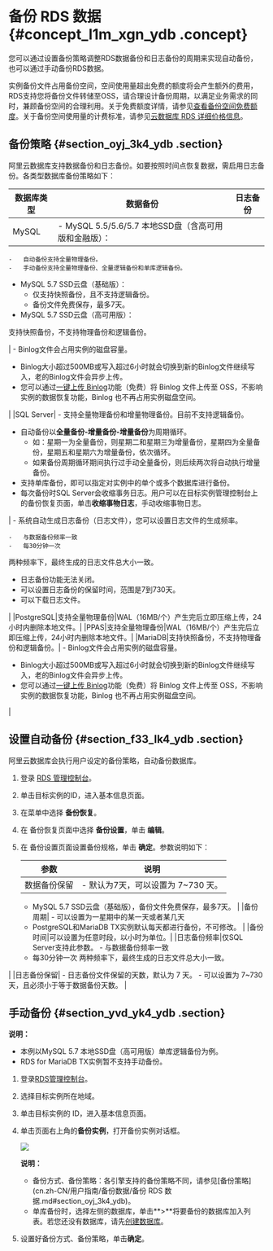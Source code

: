 # 备份 RDS 数据 {#concept_l1m_xgn_ydb .concept}

您可以通过设置备份策略调整RDS数据备份和日志备份的周期来实现自动备份，也可以通过手动备份RDS数据。

实例备份文件占用备份空间，空间使用量超出免费的额度将会产生额外的费用，RDS支持您将备份文件转储至OSS，请合理设计备份周期，以满足业务需求的同时，兼顾备份空间的合理利用。关于免费额度详情，请参见[查看备份空间免费额度](cn.zh-CN/用户指南/备份数据/查看备份空间免费额度.md#)。关于备份空间使用量的计费标准，请参见[云数据库 RDS 详细价格信息](https://www.aliyun.com/price/product#/rds/detail)。

## 备份策略 {#section_oyj_3k4_ydb .section}

阿里云数据库支持数据备份和日志备份。如要按照时间点恢复数据，需启用日志备份。各类型数据库备份策略如下：

|数据库类型|数据备份|日志备份|
|-----|----|----|
|MySQL| -   MySQL 5.5/5.6/5.7 本地SSD盘（含高可用版和金融版）：
    -   自动备份支持全量物理备份。
    -   手动备份支持全量物理备份、全量逻辑备份和单库逻辑备份。
-   MySQL 5.7 SSD云盘（基础版）：
    -   仅支持快照备份，且不支持逻辑备份。
    -   备份文件免费保存，最多7天。
-   MySQL 5.7 SSD云盘（高可用版）：

支持快照备份，不支持物理备份和逻辑备份。


 | -   Binlog文件会占用实例的磁盘容量。
-   Binlog大小超过500MB或写入超过6小时就会切换到新的Binlog文件继续写入，老的Binlog文件会异步上传。
-   您可以通过[一键上传 Binlog](https://help.aliyun.com/document_detail/60546.html?spm=a2c4g.11186623.2.6.JGyUIA)功能（免费）将 Binlog 文件上传至 OSS，不影响实例的数据恢复功能，Binlog 也不再占用实例磁盘空间。

 |
|SQL Server| -   支持全量物理备份和增量物理备份。目前不支持逻辑备份。
-   自动备份以**全量备份-增量备份-增量备份**为周期循环。
    -   如：星期一为全量备份，则星期二和星期三为增量备份，星期四为全量备份，星期五和星期六为增量备份，依次循环。
    -   如果备份周期循环期间执行过手动全量备份，则后续两次将自动执行增量备份。
-   支持单库备份，即可以指定对实例中的单个或多个数据库进行备份。
-   每次备份时SQL Server会收缩事务日志。用户可以在目标实例管理控制台上的备份恢复页面，单击**收缩事物日志**，手动收缩事物日志。

 | -   系统自动生成日志备份（日志文件），您可以设置日志文件的生成频率。

    -   与数据备份频率一致
    -   每30分钟一次
两种频率下，最终生成的日志文件总大小一致。

-   日志备份功能无法关闭。
-   可以设置日志备份的保留时间，范围是7到730天。
-   可以下载日志文件。

 |
|PostgreSQL|支持全量物理备份|WAL（16MB/个）产生完后立即压缩上传，24小时内删除本地文件。|
|PPAS|支持全量物理备份|WAL（16MB/个）产生完后立即压缩上传，24小时内删除本地文件。|
|MariaDB|支持快照备份，不支持物理备份和逻辑备份。| -   Binlog文件会占用实例的磁盘容量。
-   Binlog大小超过500MB或写入超过6小时就会切换到新的Binlog文件继续写入，老的Binlog文件会异步上传。
-   您可以通过[一键上传 Binlog](https://help.aliyun.com/document_detail/60546.html?spm=a2c4g.11186623.2.6.JGyUIA)功能（免费）将 Binlog 文件上传至 OSS，不影响实例的数据恢复功能，Binlog 也不再占用实例磁盘空间。

 |

## 设置自动备份 {#section_f33_lk4_ydb .section}

阿里云数据库会执行用户设定的备份策略，自动备份数据库。

1.  登录 [RDS 管理控制台](https://rds.console.aliyun.com)。
2.  单击目标实例的ID，进入基本信息页面。
3.  在菜单中选择 **备份恢复**。
4.  在 备份恢复页面中选择 **备份设置**，单击 **编辑**。
5.  在 备份设置页面设置备份规格，单击 **确定**。参数说明如下：

    |参数|说明|
    |--|--|
    |数据备份保留|     -   默认为7天，可以设置为 7~730 天。
    -   MySQL 5.7 SSD云盘（基础版），备份文件免费保存，最多7天。
 |
    |备份周期|     -   可以设置为一星期中的某一天或者某几天
    -   PostgreSQL和MariaDB TX实例默认每天都进行备份，不可修改。
 |
    |备份时间|可以设置为任意时段，以小时为单位。|
    |日志备份频率|仅SQL Server支持此参数。    -   与数据备份频率一致
    -   每30分钟一次
两种频率下，最终生成的日志文件总大小一致。

|
    |日志备份保留|     -   日志备份文件保留的天数，默认为 7 天。
    -   可以设置为 7~730 天，且必须小于等于数据备份天数。
 |


## 手动备份 {#section_yvd_yk4_ydb .section}

**说明：** 

-   本例以MySQL 5.7 本地SSD盘（高可用版）单库逻辑备份为例。
-   RDS for MariaDB TX实例暂不支持手动备份。

1.  登录[RDS管理控制台](https://rds.console.aliyun.com/)。
2.  选择目标实例所在地域。
3.  单击目标实例的 ID，进入基本信息页面。
4.  单击页面右上角的**备份实例**，打开备份实例对话框。

    ![](http://static-aliyun-doc.oss-cn-hangzhou.aliyuncs.com/assets/img/7964/15402016324105_zh-CN.png)

    **说明：** 

    -   备份方式、备份策略：各引擎支持的备份策略不同，请参见[备份策略](cn.zh-CN/用户指南/备份数据/备份 RDS 数据.md#section_oyj_3k4_ydb)。
    -   单库备份时，选择左侧的数据库，单击**\>**将要备份的数据库加入列表。若您还没有数据库，请先[创建数据库](cn.zh-CN/用户指南/数据库管理/创建数据库.md#)。

5.  设置好备份方式、备份策略，单击**确定**。

